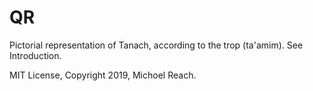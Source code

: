 # QR
Pictorial representation of Tanach, according to the trop (ta'amim).
See Introduction.

MIT License, Copyright 2019, Michoel Reach.
